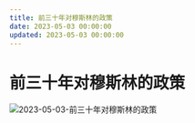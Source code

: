 ```yaml
---
title: 前三十年对穆斯林的政策
date: 2023-05-03 00:00:00
updated: 2023-05-03 00:00:00
---
```


# 前三十年对穆斯林的政策

![2023-05-03-前三十年对穆斯林的政策](assets/2023-05-03-前三十年对穆斯林的政策.png)

